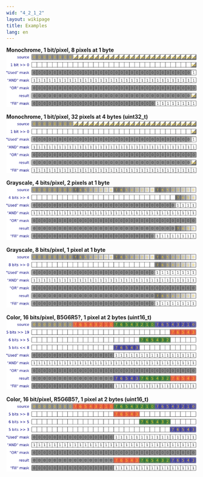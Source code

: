```yaml
---
wid: "4_2_1_2"
layout: wikipage
title: Examples
lang: en
---
```

**Monochrome, 1 bit/pixel, 8 pixels at 1 byte**
![](examples-1.png)

**Monochrome, 1 bit/pixel, 32 pixels at 4 bytes (uint32_t)**
![](examples-2.png)

**Grayscale, 4 bits/pixel, 2 pixels at 1 byte**
![](examples-3.png)

**Grayscale, 8 bits/pixel, 1 pixel at 1 byte**
![](examples-4.png)

**Color, 16 bits/pixel, B5G6R5?, 1 pixel at 2 bytes (uint16_t)**
![](examples-5.png)

**Color, 16 bit/pixel, R5G6B5?, 1 pixel at 2 bytes (uint16_t)**
![](examples-6.png)